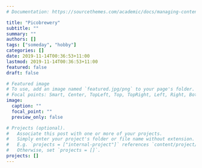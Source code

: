 ```yaml
---
# Documentation: https://sourcethemes.com/academic/docs/managing-content/

title: "Picobrewery"
subtitle: ""
summary: ""
authors: []
tags: ["someday", "hobby"]
categories: []
date: 2019-11-14T00:36:53+11:00
lastmod: 2019-11-14T00:36:53+11:00
featured: false
draft: false

# Featured image
# To use, add an image named `featured.jpg/png` to your page's folder.
# Focal points: Smart, Center, TopLeft, Top, TopRight, Left, Right, BottomLeft, Bottom, BottomRight.
image:
  caption: ""
  focal_point: ""
  preview_only: false

# Projects (optional).
#   Associate this post with one or more of your projects.
#   Simply enter your project's folder or file name without extension.
#   E.g. `projects = ["internal-project"]` references `content/project/deep-learning/index.md`.
#   Otherwise, set `projects = []`.
projects: []
---
```

